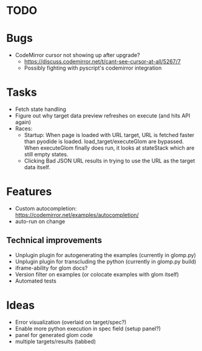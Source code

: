 # TODO

# Bugs

* CodeMirror cursor not showing up after upgrade?    
   * https://discuss.codemirror.net/t/cant-see-cursor-at-all/5267/7
   * Possibly fighting with pyscript's codemirror integration

# Tasks

* Fetch state handling
* Figure out why target data preview refreshes on execute (and hits API again)
* Races:
  * Startup: When page is loaded with URL target, URL is fetched faster than pyodide is loaded. load_target/executeGlom are bypassed. When executeGlom finally does run, it looks at stateStack which are still empty states.
  * Clicking Bad JSON URL results in trying to use the URL as the target data itself.

# Features

* Custom autocompletion: https://codemirror.net/examples/autocompletion/
* auto-run on change

## Technical improvements

* Unplugin plugin for autogenerating the examples (currently in glomp.py)
* Unplugin plugin for transcluding the python (currently in glomp.py build)
* iframe-ability for glom docs?
* Version filter on examples (or colocate examples with glom itself)
* Automated tests

# Ideas

* Error visualization (overlaid on target/spec?)
* Enable more python execution in spec field (setup panel?)
* panel for generated glom code
* multiple targets/results (tabbed)
